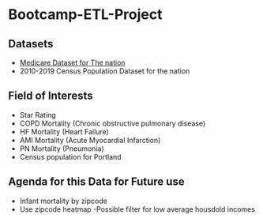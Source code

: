 # Bootcamp-ETL-Project

## Datasets

  - [Medicare Dataset for The nation](Resources/cms_data_2.csv)
  - 2010-2019 Census Population Dataset for the nation

## Field of Interests

  - Star Rating
  - COPD Mortality (Chronic obstructive pulmonary disease)
  - HF Mortality (Heart Failure)
  - AMI Mortality (Acute Myocardial Infarction)
  - PN Mortality (Pneumonia)
  - Census population for Portland

## Agenda for this Data for Future use

  - Infant mortality by zipcode
  - Use zipcode heatmap
    -Possible filter for low average housdold incomes